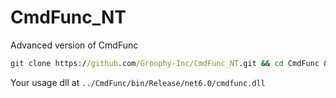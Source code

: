 # CmdFunc_NT
 Advanced version of CmdFunc

```cmd
git clone https://github.com/Groophy-Inc/CmdFunc_NT.git && cd CmdFunc && dotnet build --configuration Release 
```
Your usage dll at ```../CmdFunc/bin/Release/net6.0/cmdfunc.dll```